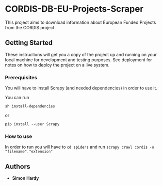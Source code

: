 # CORDIS-DB-EU-Projects-Scraper

This project aims to download information about European Funded Projects from the CORDIS project.

## Getting Started

These instructions will get you a copy of the project up and running on your local machine for development and testing purposes. See deployment for notes on how to deploy the project on a live system.

### Prerequisites

You will have to install Scrapy (and needed dependencies) in order to use it.

You can run
```
sh install-dependencies
```
or
```
pip install --user Scrapy
```

### How to use

In order to run you will have to ```cd spiders``` and run ```scrapy crawl cordis -o "filename"."extension"```


## Authors

* **Simon Hardy**
